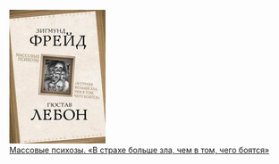 ![](Массовые%20психозы.%20«В%20страхе%20больше%20зла,%20чем%20в%20том,%20чего%20боятся».jpg)  
[Массовые психозы. «В страхе больше зла, чем в том, чего боятся»](Массовые%20психозы.%20«В%20страхе%20больше%20зла,%20чем%20в%20том,%20чего%20боятся».md)
